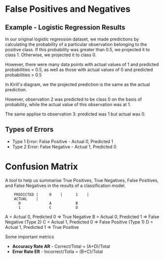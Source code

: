 # False Positives and Negatives

## Example - Logistic Regression Results
In our original logistic regression dataset, we made predictions by calculating the probability of a particular observation belonging to the positive class. If this probability was greater than 0.5, we projected it to class 1. Otherwise, we projected it to class 0.

However, there were many data points with actual values of 1 and predicted probabilities < 0.5, as well as those with actual values of 0 and predicted probabilities > 0.5 

In Kirill's diagram, we the projected prediction is the same as the actual prediction. 

However, observation 2 was predicted to be class 0 on the basis of probability, while the actual value of this observation was at 1. 

The same applise to observation 3: predicted was 1 but actual was 0.

## Types of Errors
- Type 1 Error: False Positive - Actual 0, Predicted 1
- Type 2 Error: False Negative - Actual 1, Predicted 0

# Confusion Matrix
A tool to help us summarise True Positives, True Negatives, False Positives, and False Negatives in the results of a classification model.

 		PREDICTED |		0	 | 		1	 |
		ACTUAL    | 
		  0				A  			B
		  1  			C 			D

A = Actual 0, Predicted 0 => True Negative
B = Actual 0, Predicted 1 => False Negative (Type 2)
C = Actual 1, Predicted 0 => False Positive (Type 1)
D = Actual 1, Predicted 1 => True Positive 

Some important metrics
- **Accuracy Rate AR** - Correct/Total = (A+D)/Total
- **Error Rate ER** - Incorrect/Totla = (B+C)/Total